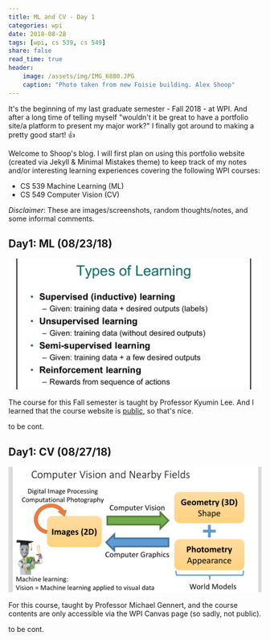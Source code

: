```yaml
---
title: ML and CV - Day 1
categories: wpi
date: 2018-08-28
tags: [wpi, cs 539, cs 549]
share: false
read_time: true
header:
    image: /assets/img/IMG_6880.JPG
    caption: "Photo taken from new Foisie building. Alex Shoop"
---
```


It's the beginning of my last graduate semester - Fall 2018 - at WPI. And after a long time of telling myself "wouldn't it be great to have a portfolio site/a platform to present my major work?" I finally got around to making a pretty good start! :thumbsup:

Welcome to Shoop's blog. I will first plan on using this portfolio website (created via Jekyll & Minimal Mistakes theme) to keep track of my notes and/or interesting learning experiences covering the following WPI courses:

- CS 539 Machine Learning (ML)
- CS 549 Computer Vision (CV)

*Disclaimer*: These are images/screenshots, random thoughts/notes, and some informal comments.

## Day1: ML (08/23/18)

![alt](/assets/img/ML-lec1.png)

The course for this Fall semester is taught by Professor Kyumin Lee. And I learned that the course website is [public](http://web.cs.wpi.edu/~kmlee/cs539), so that's nice.

to be cont.

## Day1: CV (08/27/18)

![alt](/assets/img/CV-Lec1.png)

For this course, taught by Professor Michael Gennert, and the course contents are only accessible via the WPI Canvas page (so sadly, not public).

to be cont.

